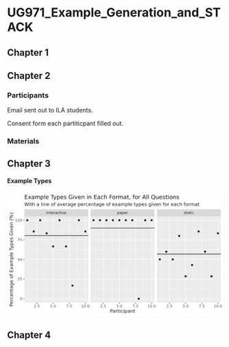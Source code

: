 # UG971_Example_Generation_and_STACK
## Chapter 1
## Chapter 2
### Participants
Email sent out to ILA students.

Consent form each partiticpant filled out.

### Materials
## Chapter 3
#### Example Types
![Example_Types_Plot](Plots/example_types_plot.png)
## Chapter 4





